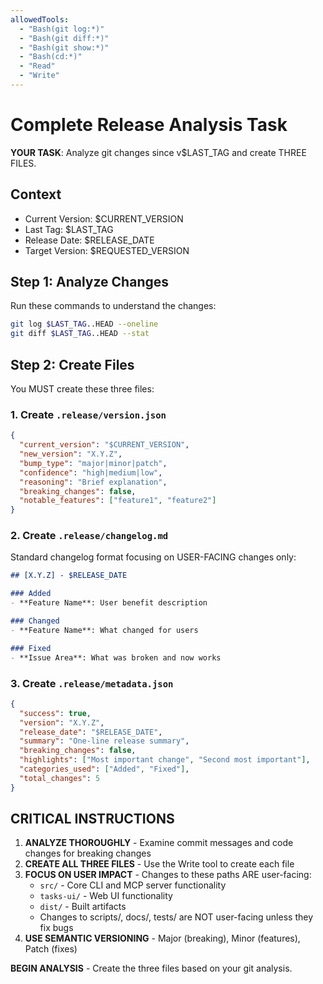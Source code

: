 ```yaml
---
allowedTools:
  - "Bash(git log:*)"
  - "Bash(git diff:*)" 
  - "Bash(git show:*)"
  - "Bash(cd:*)"
  - "Read"
  - "Write"
---
```


# Complete Release Analysis Task

**YOUR TASK**: Analyze git changes since v$LAST_TAG and create THREE FILES.

## Context
- Current Version: $CURRENT_VERSION
- Last Tag: $LAST_TAG  
- Release Date: $RELEASE_DATE
- Target Version: $REQUESTED_VERSION

## Step 1: Analyze Changes
Run these commands to understand the changes:
```bash
git log $LAST_TAG..HEAD --oneline
git diff $LAST_TAG..HEAD --stat
```

## Step 2: Create Files

You MUST create these three files:

### 1. Create `.release/version.json`
```json
{
  "current_version": "$CURRENT_VERSION",
  "new_version": "X.Y.Z",
  "bump_type": "major|minor|patch",
  "confidence": "high|medium|low", 
  "reasoning": "Brief explanation",
  "breaking_changes": false,
  "notable_features": ["feature1", "feature2"]
}
```

### 2. Create `.release/changelog.md`
Standard changelog format focusing on USER-FACING changes only:
```markdown
## [X.Y.Z] - $RELEASE_DATE

### Added
- **Feature Name**: User benefit description

### Changed  
- **Feature Name**: What changed for users

### Fixed
- **Issue Area**: What was broken and now works
```

### 3. Create `.release/metadata.json`
```json
{
  "success": true,
  "version": "X.Y.Z",
  "release_date": "$RELEASE_DATE",
  "summary": "One-line release summary",
  "breaking_changes": false,
  "highlights": ["Most important change", "Second most important"],
  "categories_used": ["Added", "Fixed"],
  "total_changes": 5
}
```

## CRITICAL INSTRUCTIONS

1. **ANALYZE THOROUGHLY** - Examine commit messages and code changes for breaking changes
2. **CREATE ALL THREE FILES** - Use the Write tool to create each file
3. **FOCUS ON USER IMPACT** - Changes to these paths ARE user-facing:
   - `src/` - Core CLI and MCP server functionality
   - `tasks-ui/` - Web UI functionality  
   - `dist/` - Built artifacts
   - Changes to scripts/, docs/, tests/ are NOT user-facing unless they fix bugs
4. **USE SEMANTIC VERSIONING** - Major (breaking), Minor (features), Patch (fixes)

**BEGIN ANALYSIS** - Create the three files based on your git analysis.